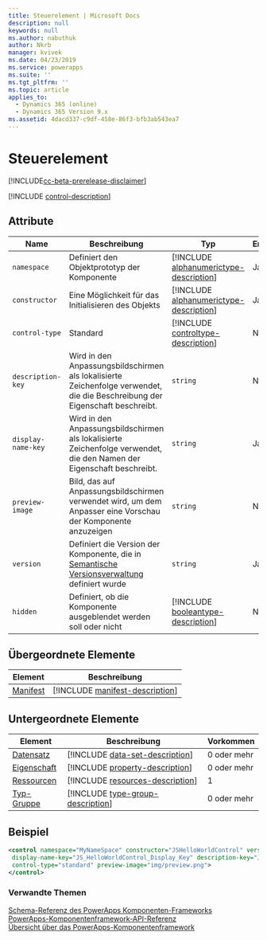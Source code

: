 ```yaml
---
title: Steuerelement | Microsoft Docs
description: null
keywords: null
ms.author: nabuthuk
author: Nkrb
manager: kvivek
ms.date: 04/23/2019
ms.service: powerapps
ms.suite: ''
ms.tgt_pltfrm: ''
ms.topic: article
applies_to:
  - Dynamics 365 (online)
  - Dynamics 365 Version 9.x
ms.assetid: 4dacd337-c9df-458e-86f3-bfb3ab543ea7
---
```


# <a name="control-element"></a>Steuerelement

[!INCLUDE[cc-beta-prerelease-disclaimer](../../../includes/cc-beta-prerelease-disclaimer.md)]

[!INCLUDE [control-description](includes/control-description.md)]

## <a name="attributes"></a>Attribute

|Name|Beschreibung|Typ|Erforderlich|
|--|--|--|--|
|`namespace`|Definiert den Objektprototyp der Komponente|[!INCLUDE [alphanumerictype-description](includes/alphanumerictype-description.md)]|Ja|
|`constructor`|Eine Möglichkeit für das Initialisieren des Objekts|[!INCLUDE [alphanumerictype-description](includes/alphanumerictype-description.md)]|Ja|
|`control-type`|Standard|[!INCLUDE [controltype-description](includes/controltype-description.md)]|Nein|
|`description-key`|Wird in den Anpassungsbildschirmen als lokalisierte Zeichenfolge verwendet, die die Beschreibung der Eigenschaft beschreibt.|`string`|Nein|
|`display-name-key`|Wird in den Anpassungsbildschirmen als lokalisierte Zeichenfolge verwendet, die den Namen der Eigenschaft beschreibt.|`string`|Ja|
|`preview-image`|Bild, das auf Anpassungsbildschirmen verwendet wird, um dem Anpasser eine Vorschau der Komponente anzuzeigen|`string`|Nein|
|`version`|Definiert die Version der Komponente, die in [Semantische Versionsverwaltung](https://semver.org) definiert wurde|`string`|Ja|
|`hidden`|Definiert, ob die Komponente ausgeblendet werden soll oder nicht|[!INCLUDE [booleantype-description](includes/booleantype-description.md)]| Nein|

## <a name="parent-elements"></a>Übergeordnete Elemente

|Element|Beschreibung|
|--|--|
|[Manifest](manifest.md)|[!INCLUDE [manifest-description](includes/manifest-description.md)]|

## <a name="child-elements"></a>Untergeordnete Elemente

|Element|Beschreibung|Vorkommen|
|--|--|--|
|[Datensatz](data-set.md)|[!INCLUDE [data-set-description](includes/data-set-description.md)]|0 oder mehr|
|[Eigenschaft](property.md)|[!INCLUDE [property-description](includes/property-description.md)]|0 oder mehr|
|[Ressourcen](resources.md)|[!INCLUDE [resources-description](includes/resources-description.md)]|1|
|[Typ-Gruppe](type-group.md)|[!INCLUDE [type-group-description](includes/type-group-description.md)]|0 oder mehr|

## <a name="example"></a>Beispiel

```xml
<control namespace="MyNameSpace" constructor="JSHelloWorldControl" version="1.0.0"
 display-name-key="JS_HelloWorldControl_Display_Key" description-key="JS_HelloWorldControl_Desc_Key"
 control-type="standard" preview-image="img/preview.png">
</control>
  ```

### <a name="related-topics"></a>Verwandte Themen

[Schema-Referenz des PowerApps Komponenten-Frameworks](index.md)<br/>
[PowerApps-Komponentenframework-API-Referenz](../reference/index.md)<br/>
[Übersicht über das PowerApps-Komponentenframework](../overview.md)